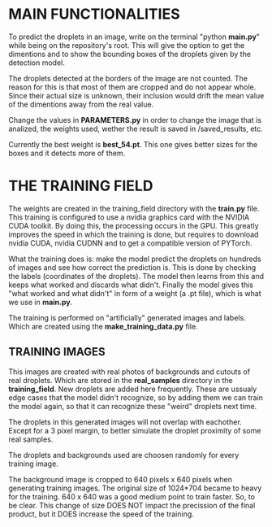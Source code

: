 # MAIN FUNCTIONALITIES
To predict the droplets in an image, write on the terminal "python **main.py**" while being on the repository's root. This will give the option to get the dimentions and to show the bounding boxes of the droplets given by the detection model.

The droplets detected at the borders of the image are not counted. The reason for this is that most of them are cropped and do not appear whole. Since their actual size is unknown, their inclusion would drift the mean value of the dimentions away from the real value.

Change the values in **PARAMETERS.py** in order to change the image that is analized, the weights used, wether the result is saved in /saved_results, etc.

Currently the best weight is **best_54.pt**. This one gives better sizes for the boxes and it detects more of them.

# THE TRAINING FIELD
The weights are created in the training_field directory with the **train.py** file. This training is configured to use a nvidia graphics card with the NVIDIA CUDA toolkit. By doing this, the processing occurs in the GPU. This greatly improves the speed in which the training is done, but requires to download nvidia CUDA, nvidia CUDNN and to get a compatible version of PYTorch.

What the training does is: make the model predict the droplets on hundreds of images and see how correct the prediction is. This is done by checking the labels (coordinates of the droplets). The model then learns from this and keeps what worked and discards what didn't. Finally the model gives this "what worked and what didn't" in form of a weight (a .pt file), which is what we use in **main.py**.

The training is performed on "artificially" generated images and labels. Which are created using the **make_training_data.py** file.

## TRAINING IMAGES
This images are created with real photos of backgrounds and cutouts of real droplets. Which are stored in the **real_samples** directory in the **training_field**. New droplets are added here frequently. These are ussualy edge cases that the model didn't recognize, so by adding them we can train the model again, so that it can recognize these "weird" droplets next time.

The droplets in this generated images will not overlap with eachother. Except for a 3 pixel margin, to better simulate the droplet proximity of some real samples.

The droplets and backgrounds used are choosen randomly for every training image.

The background image is cropped to 640 pixels x 640 pixels when generating training images. The original size of 1024*704 became to heavy for the training. 640 x 640 was a good medium point to train faster. So, to be clear. This change of size DOES NOT impact the precission of the final product, but it DOES increase the speed of the training.
